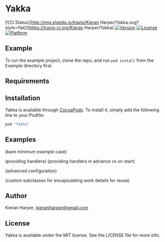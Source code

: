 # Yakka

[![CI Status](http://img.shields.io/travis/Kieran Harper/Yakka.svg?style=flat)](https://travis-ci.org/Kieran Harper/Yakka)
[![Version](https://img.shields.io/cocoapods/v/Yakka.svg?style=flat)](http://cocoapods.org/pods/Yakka)
[![License](https://img.shields.io/cocoapods/l/Yakka.svg?style=flat)](http://cocoapods.org/pods/Yakka)
[![Platform](https://img.shields.io/cocoapods/p/Yakka.svg?style=flat)](http://cocoapods.org/pods/Yakka)

## Example

To run the example project, clone the repo, and run `pod install` from the Example directory first.

## Requirements

## Installation

Yakka is available through [CocoaPods](http://cocoapods.org). To install
it, simply add the following line to your Podfile:

```ruby
pod "Yakka"
```

## Examples

(bare minimum example case)

(providing handlers)
(providing handlers in advance vs on start)

(advanced configuration)

(custom subclasses for encapsulating work details for reuse)



## Author

Kieran Harper, kieranjharper@gmail.com

## License

Yakka is available under the MIT license. See the LICENSE file for more info.
